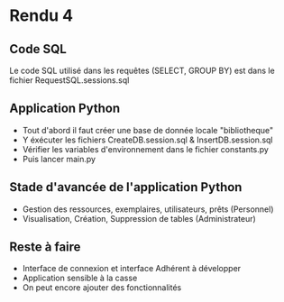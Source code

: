 # Rendu 4

## Code SQL

Le code SQL utilisé dans les requêtes (SELECT, GROUP BY) est dans le fichier RequestSQL.sessions.sql

## Application Python

- Tout d'abord il faut créer une base de donnée locale "bibliotheque"
- Y éxécuter les fichiers CreateDB.session.sql & InsertDB.session.sql
- Vérifier les variables d'environnement dans le fichier constants.py
- Puis lancer main.py

## Stade d'avancée de l'application Python
- Gestion des ressources, exemplaires, utilisateurs, prêts (Personnel)
- Visualisation, Création, Suppression de tables (Administrateur)

## Reste à faire
- Interface de connexion et interface Adhérent à développer 
- Application sensible à la casse
- On peut encore ajouter des fonctionnalités